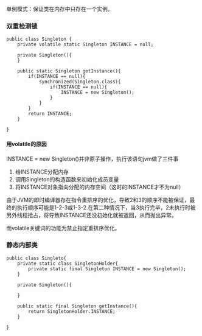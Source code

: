 单例模式：保证类在内存中只存在一个实例。

### 双重检测锁

```
public class Singleton {
    private volatile static Singleton INSTANCE = null;
    
    private Singleton(){   
    }
    
    public static Singleton getInstance(){
        if(INSTANCE == null){
            synchronized(Singleton.class){
                if(INSTANCE == null){
                    INSTANCE = new Singleton();
                }
            }
        }
        return INSTANCE;
    }
    
}
```

#### 用volatile的原因

INSTANCE = new Singleton\(\)并非原子操作，执行该语句jvm做了三件事

1. 给INSTANCE分配内存
2. 调用Singleton的构造函数来初始化成员变量
3. 将INSTANCE对象指向分配的内存空间（这时的INSTANCE才不为null）

由于JVM的即时编译器存在指令重排序的优化，导致2和3的顺序不能被保证，最终的执行顺序可能是1-2-3或1-3-2.在第二种情况下，当3执行完毕，2未执行时被另外线程抢占，将导致INSTANCE还没初始化就被返回，从而抛出异常。

而volatile关键词的功能为禁止指定重排序优化。

### 静态内部类

```
public class Singleto{
    private static class SingletonHolder{
        private static final Singleton INSTANCE = new Singleton();
    }
    
    private Singleton(){
    
    }
    
    public static final Singleton getInstance(){
        return SingletonHolder.INSTANCE;
    }
    
}
```



